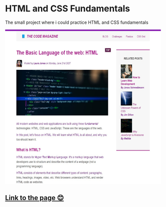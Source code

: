 <h1>HTML and CSS Fundamentals</h1>
<p>The small project where i could practice HTML and CSS fundamentals</p>
<img src="/HTML-Fundamentals/materials/small-project.jpg/"
height="500"
width="600">
<!-- ![Screenshot] -->

## [Link to the page 😊](https://html-css-project-kd.netlify.app/)
